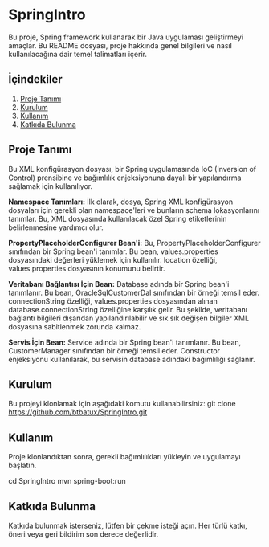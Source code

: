 # SpringIntro

Bu proje, Spring framework kullanarak bir Java uygulaması geliştirmeyi amaçlar. Bu README dosyası, 
proje hakkında genel bilgileri ve nasıl kullanılacağına dair temel talimatları içerir.

## İçindekiler

1. [Proje Tanımı](#proje-tanımı)
2. [Kurulum](#kurulum)
3. [Kullanım](#kullanım)
4. [Katkıda Bulunma](#katkıda-bulunma)

## Proje Tanımı
Bu XML konfigürasyon dosyası, bir Spring uygulamasında IoC (Inversion of Control) prensibine ve bağımlılık enjeksiyonuna dayalı bir yapılandırma sağlamak için kullanılıyor.

**Namespace Tanımları:** İlk olarak, dosya, Spring XML konfigürasyon dosyaları için gerekli olan namespace'leri ve bunların schema lokasyonlarını tanımlar. Bu, XML dosyasında kullanılacak özel Spring etiketlerinin belirlenmesine yardımcı olur.

**PropertyPlaceholderConfigurer Bean'i:** Bu, PropertyPlaceholderConfigurer sınıfından bir Spring bean'i tanımlar. 
Bu bean, values.properties dosyasındaki değerleri yüklemek için kullanılır. location özelliği, values.properties dosyasının konumunu belirtir.

**Veritabanı Bağlantısı İçin Bean:** Database adında bir Spring bean'i tanımlanır. Bu bean, OracleSqlCustomerDal sınıfından bir örneği temsil eder. 
connectionString özelliği, values.properties dosyasından alınan database.connectionString özelliğine karşılık gelir. Bu şekilde, veritabanı bağlantı bilgileri dışarıdan yapılandırılabilir ve sık sık değişen bilgiler XML dosyasına sabitlenmek zorunda kalmaz.

**Servis İçin Bean:** Service adında bir Spring bean'i tanımlanır. Bu bean, CustomerManager sınıfından bir örneği temsil eder. Constructor enjeksiyonu kullanılarak, bu servisin database adındaki bağımlılığı sağlanır.


## Kurulum
Bu projeyi klonlamak için aşağıdaki komutu kullanabilirsiniz:
git clone https://github.com/btbatux/SpringIntro.git

## Kullanım
Proje klonlandıktan sonra, gerekli bağımlılıkları yükleyin ve uygulamayı başlatın.

cd SpringIntro
mvn spring-boot:run

## Katkıda Bulunma
Katkıda bulunmak isterseniz, lütfen bir çekme isteği açın. Her türlü katkı, öneri veya geri bildirim son derece değerlidir.

